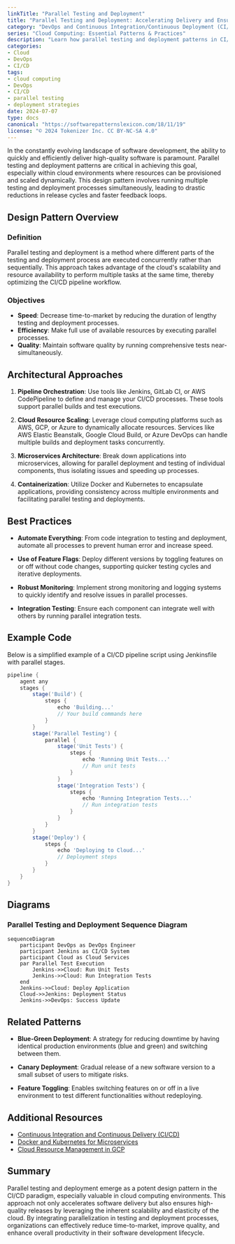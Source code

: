 ```yaml
---
linkTitle: "Parallel Testing and Deployment"
title: "Parallel Testing and Deployment: Accelerating Delivery and Ensuring Quality"
category: "DevOps and Continuous Integration/Continuous Deployment (CI/CD) in Cloud"
series: "Cloud Computing: Essential Patterns & Practices"
description: "Learn how parallel testing and deployment patterns in CI/CD pipelines accelerate delivery while maintaining software quality in cloud environments."
categories:
- Cloud
- DevOps
- CI/CD
tags:
- cloud computing
- DevOps
- CI/CD
- parallel testing
- deployment strategies
date: 2024-07-07
type: docs
canonical: "https://softwarepatternslexicon.com/18/11/19"
license: "© 2024 Tokenizer Inc. CC BY-NC-SA 4.0"
---
```



In the constantly evolving landscape of software development, the ability to quickly and efficiently deliver high-quality software is paramount. Parallel testing and deployment patterns are critical in achieving this goal, especially within cloud environments where resources can be provisioned and scaled dynamically. This design pattern involves running multiple testing and deployment processes simultaneously, leading to drastic reductions in release cycles and faster feedback loops.

## Design Pattern Overview

### Definition
Parallel testing and deployment is a method where different parts of the testing and deployment process are executed concurrently rather than sequentially. This approach takes advantage of the cloud's scalability and resource availability to perform multiple tasks at the same time, thereby optimizing the CI/CD pipeline workflow.

### Objectives
- **Speed**: Decrease time-to-market by reducing the duration of lengthy testing and deployment processes.
- **Efficiency**: Make full use of available resources by executing parallel processes.
- **Quality**: Maintain software quality by running comprehensive tests near-simultaneously.

## Architectural Approaches

1. **Pipeline Orchestration**: Use tools like Jenkins, GitLab CI, or AWS CodePipeline to define and manage your CI/CD processes. These tools support parallel builds and test executions.

2. **Cloud Resource Scaling**: Leverage cloud computing platforms such as AWS, GCP, or Azure to dynamically allocate resources. Services like AWS Elastic Beanstalk, Google Cloud Build, or Azure DevOps can handle multiple builds and deployment tasks concurrently.

3. **Microservices Architecture**: Break down applications into microservices, allowing for parallel deployment and testing of individual components, thus isolating issues and speeding up processes.

4. **Containerization**: Utilize Docker and Kubernetes to encapsulate applications, providing consistency across multiple environments and facilitating parallel testing and deployments.

## Best Practices

- **Automate Everything**: From code integration to testing and deployment, automate all processes to prevent human error and increase speed.
  
- **Use of Feature Flags**: Deploy different versions by toggling features on or off without code changes, supporting quicker testing cycles and iterative deployments.

- **Robust Monitoring**: Implement strong monitoring and logging systems to quickly identify and resolve issues in parallel processes.

- **Integration Testing**: Ensure each component can integrate well with others by running parallel integration tests.

## Example Code

Below is a simplified example of a CI/CD pipeline script using Jenkinsfile with parallel stages.

```groovy
pipeline {
    agent any
    stages {
        stage('Build') {
            steps {
                echo 'Building...'
                // Your build commands here
            }
        }
        stage('Parallel Testing') {
            parallel {
                stage('Unit Tests') {
                    steps {
                        echo 'Running Unit Tests...'
                        // Run unit tests
                    }
                }
                stage('Integration Tests') {
                    steps {
                        echo 'Running Integration Tests...'
                        // Run integration tests
                    }
                }
            }
        }
        stage('Deploy') {
            steps {
                echo 'Deploying to Cloud...'
                // Deployment steps
            }
        }
    }
}
```

## Diagrams

### Parallel Testing and Deployment Sequence Diagram

```mermaid
sequenceDiagram
    participant DevOps as DevOps Engineer
    participant Jenkins as CI/CD System
    participant Cloud as Cloud Services
    par Parallel Test Execution
        Jenkins->>Cloud: Run Unit Tests
        Jenkins->>Cloud: Run Integration Tests
    end
    Jenkins->>Cloud: Deploy Application
    Cloud->>Jenkins: Deployment Status
    Jenkins->>DevOps: Success Update
```

## Related Patterns

- **Blue-Green Deployment**: A strategy for reducing downtime by having identical production environments (blue and green) and switching between them.
  
- **Canary Deployment**: Gradual release of a new software version to a small subset of users to mitigate risks.
  
- **Feature Toggling**: Enables switching features on or off in a live environment to test different functionalities without redeploying.

## Additional Resources

- [Continuous Integration and Continuous Delivery (CI/CD)](https://aws.amazon.com/devops/continuous-integration/)
- [Docker and Kubernetes for Microservices](https://www.docker.com/kubernetes)
- [Cloud Resource Management in GCP](https://cloud.google.com/resource-manager)

## Summary

Parallel testing and deployment emerge as a potent design pattern in the CI/CD paradigm, especially valuable in cloud computing environments. This approach not only accelerates software delivery but also ensures high-quality releases by leveraging the inherent scalability and elasticity of the cloud. By integrating parallelization in testing and deployment processes, organizations can effectively reduce time-to-market, improve quality, and enhance overall productivity in their software development lifecycle.
